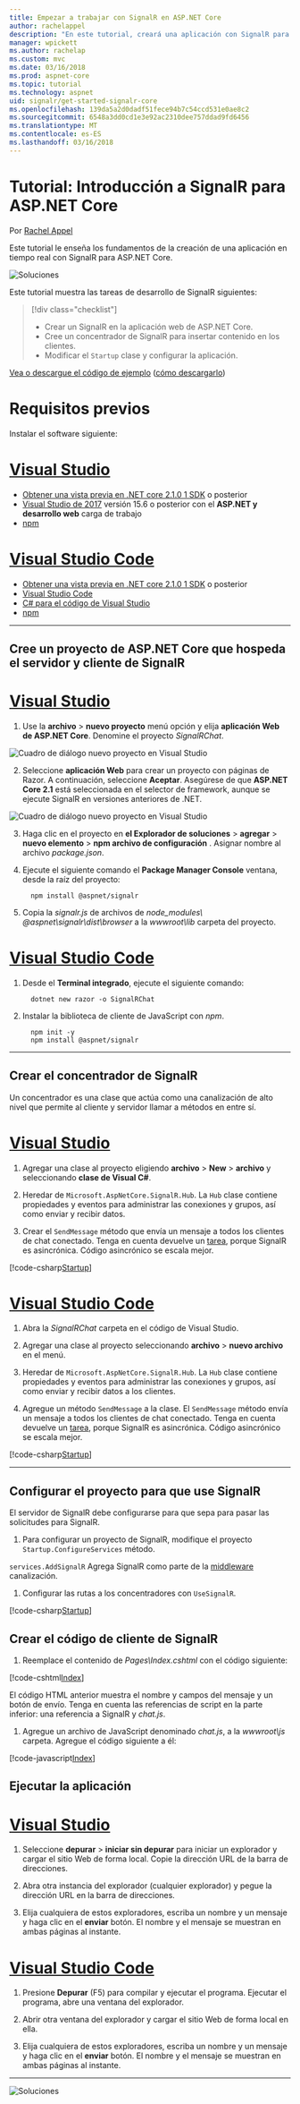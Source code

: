```yaml
---
title: Empezar a trabajar con SignalR en ASP.NET Core
author: rachelappel
description: "En este tutorial, creará una aplicación con SignalR para ASP.NET Core."
manager: wpickett
ms.author: rachelap
ms.custom: mvc
ms.date: 03/16/2018
ms.prod: aspnet-core
ms.topic: tutorial
ms.technology: aspnet
uid: signalr/get-started-signalr-core
ms.openlocfilehash: 139da5a2d0dadf51fece94b7c54ccd531e0ae8c2
ms.sourcegitcommit: 6548a3dd0cd1e3e92ac2310dee757ddad9fd6456
ms.translationtype: MT
ms.contentlocale: es-ES
ms.lasthandoff: 03/16/2018
---
```

# <a name="tutorial-get-started-with-signalr-for-aspnet-core"></a>Tutorial: Introducción a SignalR para ASP.NET Core

Por [Rachel Appel](https://twitter.com/rachelappel)

Este tutorial le enseña los fundamentos de la creación de una aplicación en tiempo real con SignalR para ASP.NET Core.

   ![Soluciones](get-started-signalr-core/_static/signalr-get-started-finished.png)

Este tutorial muestra las tareas de desarrollo de SignalR siguientes:

> [!div class="checklist"]
> * Crear un SignalR en la aplicación web de ASP.NET Core.
> * Cree un concentrador de SignalR para insertar contenido en los clientes.
> * Modificar el `Startup` clase y configurar la aplicación.

[Vea o descargue el código de ejemplo](https://github.com/aspnet/Docs/tree/master/aspnetcore/signalr/get-started-signalr-core/sample/) ([cómo descargarlo](xref:tutorials/index#how-to-download-a-sample))

# <a name="prerequisites"></a>Requisitos previos

Instalar el software siguiente:

# <a name="visual-studiotabvisual-studio"></a>[Visual Studio](#tab/visual-studio)

* [Obtener una vista previa en .NET core 2.1.0 1 SDK](https://www.microsoft.com/net/download/dotnet-core/sdk-2.1.300-preview1) o posterior
* [Visual Studio de 2017](https://www.visualstudio.com/downloads/) versión 15.6 o posterior con el **ASP.NET y desarrollo web** carga de trabajo
* [npm](https://www.npmjs.com/get-npm)

# <a name="visual-studio-codetabvisual-studio-code"></a>[Visual Studio Code](#tab/visual-studio-code)

* [Obtener una vista previa en .NET core 2.1.0 1 SDK](https://www.microsoft.com/net/download/dotnet-core/sdk-2.1.300-preview1) o posterior
* [Visual Studio Code](https://code.visualstudio.com/download) 
* [C# para el código de Visual Studio](https://marketplace.visualstudio.com/items?itemName=ms-vscode.csharp)
* [npm](https://www.npmjs.com/get-npm)

-----

## <a name="create-an-aspnet-core-project-that-hosts-signalr-client-and-server"></a>Cree un proyecto de ASP.NET Core que hospeda el servidor y cliente de SignalR

# <a name="visual-studiotabvisual-studio"></a>[Visual Studio](#tab/visual-studio)

1. Use la **archivo** > **nuevo proyecto** menú opción y elija **aplicación Web de ASP.NET Core**. Denomine el proyecto *SignalRChat*.

  ![Cuadro de diálogo nuevo proyecto en Visual Studio](get-started-signalr-core/_static/signalr-new-project-dialog.png)

2. Seleccione **aplicación Web** para crear un proyecto con páginas de Razor. A continuación, seleccione **Aceptar**. Asegúrese de que **ASP.NET Core 2.1** está seleccionada en el selector de framework, aunque se ejecute SignalR en versiones anteriores de .NET.

  ![Cuadro de diálogo nuevo proyecto en Visual Studio](get-started-signalr-core/_static/signalr-new-project-choose-type.png)

3. Haga clic en el proyecto en **el Explorador de soluciones** > **agregar** > **nuevo elemento** > **npm archivo de configuración** . Asignar nombre al archivo *package.json*.

4. Ejecute el siguiente comando el **Package Manager Console** ventana, desde la raíz del proyecto:

    ```console
      npm install @aspnet/signalr
    ```
5. Copia la *signalr.js* de archivos de *node_modules\\ @aspnet\signalr\dist\browser*  a la *wwwroot\lib* carpeta del proyecto.

# <a name="visual-studio-codetabvisual-studio-code"></a>[Visual Studio Code](#tab/visual-studio-code)

1. Desde el **Terminal integrado**, ejecute el siguiente comando:
 
    ```console
      dotnet new razor -o SignalRChat
    ```

2. Instalar la biblioteca de cliente de JavaScript con *npm*.

    ```
      npm init -y
      npm install @aspnet/signalr
    ```

-----

## <a name="create-the-signalr-hub"></a>Crear el concentrador de SignalR

Un concentrador es una clase que actúa como una canalización de alto nivel que permite al cliente y servidor llamar a métodos en entre sí.

# <a name="visual-studiotabvisual-studio"></a>[Visual Studio](#tab/visual-studio)

1. Agregar una clase al proyecto eligiendo **archivo** > **New** > **archivo** y seleccionando **clase de Visual C#**.

1. Heredar de `Microsoft.AspNetCore.SignalR.Hub`. La `Hub` clase contiene propiedades y eventos para administrar las conexiones y grupos, así como enviar y recibir datos.

1. Crear el `SendMessage` método que envía un mensaje a todos los clientes de chat conectado. Tenga en cuenta devuelve un [tarea](https://msdn.microsoft.com/en-us/library/system.threading.tasks.task(v=vs.110).aspx), porque SignalR es asincrónica. Código asincrónico se escala mejor.

  [!code-csharp[Startup](get-started-signalr-core/sample/Hubs/ChatHub.cs?range=7-14)]

# <a name="visual-studio-codetabvisual-studio-code"></a>[Visual Studio Code](#tab/visual-studio-code)

1. Abra la *SignalRChat* carpeta en el código de Visual Studio.

1. Agregar una clase al proyecto seleccionando **archivo** > **nuevo archivo** en el menú.

1. Heredar de `Microsoft.AspNetCore.SignalR.Hub`. La `Hub` clase contiene propiedades y eventos para administrar las conexiones y grupos, así como enviar y recibir datos a los clientes.

1. Agregue un método `SendMessage` a la clase. El `SendMessage` método envía un mensaje a todos los clientes de chat conectado. Tenga en cuenta devuelve un [tarea](/dotnet/api/system.threading.tasks.task), porque SignalR es asincrónica. Código asincrónico se escala mejor.

  [!code-csharp[Startup](get-started-signalr-core/sample/Hubs/ChatHub.cs?range=7-14)]

-----

## <a name="configure-the-project-to-use-signalr"></a>Configurar el proyecto para que use SignalR

El servidor de SignalR debe configurarse para que sepa para pasar las solicitudes para SignalR.

1. Para configurar un proyecto de SignalR, modifique el proyecto `Startup.ConfigureServices` método.

  `services.AddSignalR` Agrega SignalR como parte de la [middleware](xref:fundamentals/middleware/index) canalización.

1. Configurar las rutas a los concentradores con `UseSignalR`.

  [!code-csharp[Startup](get-started-signalr-core/sample/Startup.cs?highlight=22,40-43)]

## <a name="create-the-signalr-client-code"></a>Crear el código de cliente de SignalR

1. Reemplace el contenido de *Pages\Index.cshtml* con el código siguiente:

  [!code-cshtml[Index](get-started-signalr-core/sample/Pages/Index.cshtml)]

  El código HTML anterior muestra el nombre y campos del mensaje y un botón de envío. Tenga en cuenta las referencias de script en la parte inferior: una referencia a SignalR y *chat.js*.

1. Agregue un archivo de JavaScript denominado *chat.js*, a la *wwwroot\js* carpeta. Agregue el código siguiente a él:

  [!code-javascript[Index](get-started-signalr-core/sample/wwwroot/js/chat.js)]

## <a name="run-the-app"></a>Ejecutar la aplicación

# <a name="visual-studiotabvisual-studio"></a>[Visual Studio](#tab/visual-studio)

1. Seleccione **depurar** > **iniciar sin depurar** para iniciar un explorador y cargar el sitio Web de forma local. Copie la dirección URL de la barra de direcciones.

1. Abra otra instancia del explorador (cualquier explorador) y pegue la dirección URL en la barra de direcciones.

1. Elija cualquiera de estos exploradores, escriba un nombre y un mensaje y haga clic en el **enviar** botón. El nombre y el mensaje se muestran en ambas páginas al instante.

# <a name="visual-studio-codetabvisual-studio-code"></a>[Visual Studio Code](#tab/visual-studio-code)

1. Presione **Depurar** (F5) para compilar y ejecutar el programa. Ejecutar el programa, abre una ventana del explorador.

1. Abrir otra ventana del explorador y cargar el sitio Web de forma local en ella.

1. Elija cualquiera de estos exploradores, escriba un nombre y un mensaje y haga clic en el **enviar** botón. El nombre y el mensaje se muestran en ambas páginas al instante.

-----

  ![Soluciones](get-started-signalr-core/_static/signalr-get-started-finished.png)